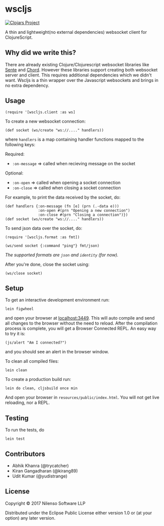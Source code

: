# wscljs

[![Clojars
Project](https://img.shields.io/clojars/v/nilenso/wscljs.svg)](https://clojars.org/nilenso/wscljs)

A thin and lightweight(no external dependencies) websocket client for
ClojureScript.

## Why did we write this?

There are already existing Clojure/Clojurescript websocket libraries like [Sente](https://github.com/ptaoussanis/sente)
and [Chord](https://github.com/jarohen/chord). However these libraries support creating both websocket server and
client. This requires additional dependencies which we didn't want. Wscljs is a
thin wrapper over the Javascript websockets and brings in no extra
dependency.

## Usage

    (require '[wscljs.client :as ws]

To create a new websocket connection:

    (def socket (ws/create "ws://...." handlers))

where `handlers` is a map containing handler functions mapped to the following keys:

Required:

  - `:on-message` => called when recieving message on the socket

Optional:

  - `:on-open`    => called when opening a socket connection
  - `:on-close`   => called when closing a socket connection

For example, to print the data received by the socket, do:

    (def handlers {:on-message (fn [e] (prn (.-data e)))
                   :on-open #(prn "Opening a new connection")
                   :on-close #(prn "Closing a connection")})
    (def socket (ws/create "ws://...." handlers))

To send json data over the socket, do:

    (require '[wscljs.format :as fmt])

    (ws/send socket {:command "ping"} fmt/json)

*The supported formats are `json` and `identity` (for now).*

After you're done, close the socket using:

    (ws/close socket)

## Setup

To get an interactive development environment run:

    lein figwheel

and open your browser at [localhost:3449](http://localhost:3449/).
This will auto compile and send all changes to the browser without the
need to reload. After the compilation process is complete, you will
get a Browser Connected REPL. An easy way to try it is:

    (js/alert "Am I connected?")

and you should see an alert in the browser window.

To clean all compiled files:

    lein clean

To create a production build run:

    lein do clean, cljsbuild once min

And open your browser in `resources/public/index.html`. You will not
get live reloading, nor a REPL.

## Testing

To run the tests, do

    lein test

## Contributors

- Abhik Khanra (@trycatcher)
- Kiran Gangadharan (@kirang89)
- Udit Kumar (@yudistrange)

## License

Copyright © 2017 Nilenso Software  LLP

Distributed under the Eclipse Public License either version 1.0 or (at your option) any later version.
